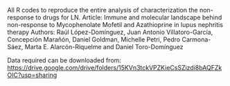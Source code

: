 All R codes to reproduce the entire analysis of characterization the non-response to drugs for LN. 
Article: Immune and molecular landscape behind non-response to Mycophenolate Mofetil and Azathioprine in lupus nephritis therapy
Authors: Raúl López-Domínguez, Juan Antonio Villatoro-García, Concepción Marañón, Daniel Goldman, Michelle Petri, Pedro Carmona-Sáez, Marta E. Alarcón-Riquelme and Daniel Toro-Domínguez

Data required can be downloaded from:
https://drive.google.com/drive/folders/15KVn3tckVPZKieCsSZizdi8bAQFZkOIC?usp=sharing




